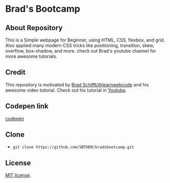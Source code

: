 
# Brad's Bootcamp

## About Repository
This is a Simple webpage for Beginner, using HTML, CSS, flexbox, and grid. Also applied many modern CSS tricks like positioning, transition, skew, overflow, box-shadow, and more. check out Brad's youtube channel for more awesome tutorials.

## Credit
This repository is motivated by [Brad Schifft/@learnwebcode](https://twitter.com/learnwebcode) and his awesome video tutorial. Check out his tutorial in [Youtube](https://www.youtube.com/user/LearnWebCode).


## Codepen link

[codepen](https://www.youtube.com/user/LearnWebCode)


## Clone

- `git clone https://github.com/SBTHDR/bradsbootcamp.git`

## License

[MIT license](https://opensource.org/licenses/MIT).